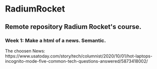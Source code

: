 <h1>RadiumRocket</h1>
<h2>Remote repository Radium Rocket's course.</h2>
<h3>Week 1: Make a html of a news. Semantic.</h3>
The choosen News: https://www.usatoday.com/story/tech/columnist/2020/10/01/hot-laptops-incognito-mode-five-common-tech-questions-answered/5873418002/

